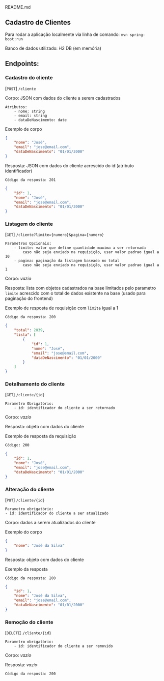 README.md

## Cadastro de Clientes

 Para rodar a aplicação localmente via linha de comando: ```mvn spring-boot:run ```

Banco de dados utilizado: H2 DB (em memória)
## Endpoints:
### Cadastro do cliente
\[`POST`\] `/cliente`

Corpo: JSON com dados do cliente a serem cadastrados

    Atributos:
        - nome: string
        - email: string
        - dataDeNascimento: date

Exemplo de corpo
```json
{
    "nome": "José",
    "email": "jose@email.com",
    "dataDeNascimento": "01/01/2000"
}
```

Resposta: JSON com dados do cliente acrescido do id (atributo identificador)

    Código da resposta: 201
```json
{
    "id": 1,
    "nome": "José",
    "email": "jose@email.com",
    "dataDeNascimento": "01/01/2000"
}
```

### Listagem do cliente
\[`GET`\] `/cliente?limite={numero}&pagina={numero}`

    Parametros Opcionais:
        - limite: valor que define quantidade maxima a ser retornada
            caso não seja enviado na requisição, usar valor padrao igual a 10
        - pagina: paginação da listagem baseado no total
            caso não seja enviado na requisição, usar valor padrao igual a 1

Corpo: _vazio_

Resposta: lista com objetos cadastrados na base limitados pelo parametro `limite` acrescido com o total de dados existente na base (usado para paginação do frontend)

Exemplo de resposta de requisição com `limite` igual a 1

    Código da resposta: 200
```json
{
    "total": 2039,
    "lista": [
        {
            "id": 1,
            "nome": "José",
            "email": "jose@email.com",
            "dataDeNascimento": "01/01/2000"
        }
    ]
}
```

### Detalhamento do cliente
\[`GET`\] `/cliente/{id}`

    Parametro Obrigatório:
        - id: identificador do cliente a ser retornado

Corpo: _vazio_

Resposta: objeto com dados do cliente

Exemplo de resposta da requisição

    Código: 200
```json
{
    "id": 1,
    "nome": "José",
    "email": "jose@email.com",
    "dataDeNascimento": "01/01/2000"
}
```

### Alteração do cliente
\[`PUT`\] `/cliente/{id}`

    Parametro obrigatório:
    - id: identificador do cliente a ser atualizado

Corpo: dados a serem atualizados do cliente

Exemplo do corpo
```json
{
    "nome": "José da Silva"
}
```

Resposta: objeto com dados do cliente

Exemplo da resposta

    Código da resposta: 200
```json
{
    "id": 1,
    "nome": "José da Silva",
    "email": "jose@email.com",
    "dataDeNascimento": "01/01/2000"
}
```

### Remoção do cliente
\[`DELETE`\] `/cliente/{id}`

    Parametro obrigatório:
        - id: identificador do cliente a ser removido

Corpo: _vazio_

Resposta: _vazio_

    Código da resposta: 200